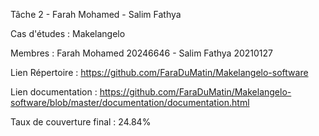 Tâche 2 - Farah Mohamed - Salim Fathya

Cas d'études : Makelangelo

Membres : Farah Mohamed 20246646 - Salim Fathya 20210127

Lien Répertoire : https://github.com/FaraDuMatin/Makelangelo-software 

Lien documentation : https://github.com/FaraDuMatin/Makelangelo-software/blob/master/documentation/documentation.html

Taux de couverture final : 24.84%
